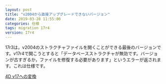 ```yaml
---
layout: post
title: "v2004から直接アップグレードできないバージョン"
date: 2019-03-28 11:55:00
categories: 仕様 
tags: migration 17r4
version: 17r4
---
```


17r3は，v2004のストラクチャファイルを開くことができる最後のバージョンです。v17r4で開こうとすると「データベースストラクチャが無効です。バージョンが古すぎるか，ファイルを修復する必要があります」というエラーが返されます。これは仕様です。

<i class="fa fa-external-link" aria-hidden="true"></i> [4D v17への変換](https://doc.4d.com/4Dv17/4D/17.1/Conversion-to-4D-v17.100-4091984.ja.html)
   
